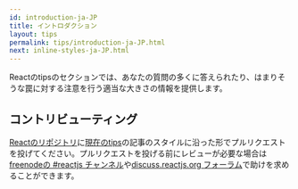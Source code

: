 ```yaml
---
id: introduction-ja-JP
title: イントロダクション
layout: tips
permalink: tips/introduction-ja-JP.html
next: inline-styles-ja-JP.html
---
```


Reactのtipsのセクションでは、あなたの質問の多くに答えられたり、はまりそうな罠に対する注意を行う適当な大きさの情報を提供します。

## コントリビューティング

[Reactのリポジトリ](https://github.com/facebook/react)に[現在のtips](https://github.com/facebook/react/tree/master/docs)の記事のスタイルに沿った形でプルリクエストを投げてください。プルリクエストを投げる前にレビューが必要な場合は[freenodeの #reactjs チャンネル](irc://chat.freenode.net/reactjs)や[discuss.reactjs.org フォーラム](https://discuss.reactjs.org/)で助けを求めることができます。
